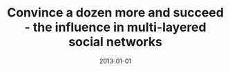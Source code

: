 ---
# Documentation: https://wowchemy.com/docs/managing-content/

title: Convince a dozen more and succeed - the influence in multi-layered social networks
subtitle: ''
summary: ''
authors:
- Radosław W. Michalski
- kazienko
- Jarosław J. Jankowski
tags: []
categories: []
date: '2013-01-01'
lastmod: 2022-10-07T05:02:18Z
featured: false
draft: false

# Featured image
# To use, add an image named `featured.jpg/png` to your page's folder.
# Focal points: Smart, Center, TopLeft, Top, TopRight, Left, Right, BottomLeft, Bottom, BottomRight.
image:
  caption: ''
  focal_point: ''
  preview_only: false

# Projects (optional).
#   Associate this post with one or more of your projects.
#   Simply enter your project's folder or file name without extension.
#   E.g. `projects = ["internal-project"]` references `content/project/deep-learning/index.md`.
#   Otherwise, set `projects = []`.
projects: []
publishDate: '2022-10-07T05:02:17.149146Z'
publication_types:
- '1'
abstract: ''
publication: '*2013 International Conference on Signal-Image Technology and Internet-Based
  Systems, 2-5 December 2013, Kyoto, Japan : proceedings*'
doi: 10.1109/SITIS.2013.85
---
